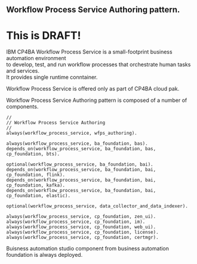 ## Workflow Process Service Authoring pattern.

# This is DRAFT!

IBM CP4BA Workflow Process Service is a small-footprint business automation environment<br/>
to develop, test, and run workflow processes that orchestrate human tasks and services.<br/>
It provides single runtime conntainer.<br/>

Workflow Process Service is offered only as part of CP4BA cloud pak.<br/>

Workflow Process Service Authoring pattern is composed of a number of components.<br/>

```
//
// Workflow Process Service Authoring
//
always(workflow_process_service, wfps_authoring).

always(workflow_process_service, ba_foundation, bas).
depends_on(workflow_process_service, ba_foundation, bas, cp_foundation, bts).

optional(workflow_process_service, ba_foundation, bai).
depends_on(workflow_process_service, ba_foundation, bai, cp_foundation, flink).
depends_on(workflow_process_service, ba_foundation, bai, cp_foundation, kafka).
depends_on(workflow_process_service, ba_foundation, bai, cp_foundation, elastic).

optional(workflow_process_service, data_collector_and_data_indexer).

always(workflow_process_service, cp_foundation, zen_ui).
always(workflow_process_service, cp_foundation, im).
always(workflow_process_service, cp_foundation, web_ui).
always(workflow_process_service, cp_foundation, license).
always(workflow_process_service, cp_foundation, certmgr).
```

Buisness automation studio component from business automation foundation is always deployed.<br/>
